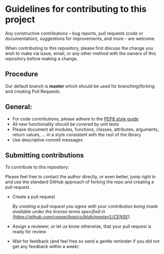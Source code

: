 # Guidelines for contributing to this project

Any constructive contributions &ndash; bug reports, pull requests (code or documentation), suggestions for improvements, and more &ndash; are welcome.

When contributing to this repository, please first discuss the change you wish to make via issue, email, or any other method with the owners of this repository before making a change.

## Procedure

Our default branch is **master** which should be used for branching/forking and creating Pull Requests. 

## General:

* For code contributions, please adhere to the
  [PEP8 style guide](https://www.python.org/dev/peps/pep-0008/)
* All new functionality should be covered by unit tests
* Please document all modules, functions, classes, attributes, arguments,
  return values, ... in a style consistent with the rest of the library
* Use descriptive commit messages

## Submitting contributions

To contribute to this repository:

Please feel free to contact the author directly, or even better, jump right in and use the standard GitHub approach of forking the repo and creating a pull request.

* Create a pull request

  *By creating a pull request you agree with your contribution being made
  available under the license terms specified in
  [https://github.com/copasi/basico/blob/master/LICENSE).*

* Assign a reviewer, or let us know otherwise, that your pull request is ready
  for review.

* Wait for feedback (and feel free so send a gentle reminder if you did not
  get any feedback within a week)

